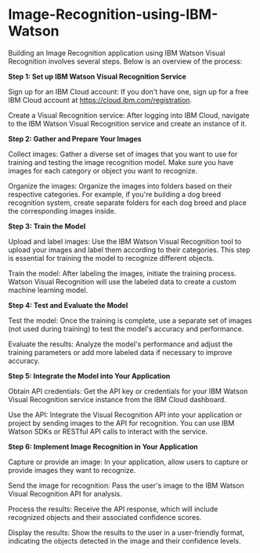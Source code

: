 # Image-Recognition-using-IBM-Watson

Building an Image Recognition application using IBM Watson Visual Recognition involves several steps. Below is an overview of the process:

**Step 1: Set up IBM Watson Visual Recognition Service**

Sign up for an IBM Cloud account: If you don't have one, sign up for a free IBM Cloud account at https://cloud.ibm.com/registration.

Create a Visual Recognition service: After logging into IBM Cloud, navigate to the IBM Watson Visual Recognition service and create an instance of it.

**Step 2: Gather and Prepare Your Images**

Collect images: Gather a diverse set of images that you want to use for training and testing the image recognition model. Make sure you have images for each category or object you want to recognize.

Organize the images: Organize the images into folders based on their respective categories. For example, if you're building a dog breed recognition system, create separate folders for each dog breed and place the corresponding images inside.

**Step 3: Train the Model**

Upload and label images: Use the IBM Watson Visual Recognition tool to upload your images and label them according to their categories. This step is essential for training the model to recognize different objects.

Train the model: After labeling the images, initiate the training process. Watson Visual Recognition will use the labeled data to create a custom machine learning model.

**Step 4: Test and Evaluate the Model**

Test the model: Once the training is complete, use a separate set of images (not used during training) to test the model's accuracy and performance.

Evaluate the results: Analyze the model's performance and adjust the training parameters or add more labeled data if necessary to improve accuracy.

**Step 5: Integrate the Model into Your Application**

Obtain API credentials: Get the API key or credentials for your IBM Watson Visual Recognition service instance from the IBM Cloud dashboard.

Use the API: Integrate the Visual Recognition API into your application or project by sending images to the API for recognition. You can use IBM Watson SDKs or RESTful API calls to interact with the service.

**Step 6: Implement Image Recognition in Your Application**

Capture or provide an image: In your application, allow users to capture or provide images they want to recognize.

Send the image for recognition: Pass the user's image to the IBM Watson Visual Recognition API for analysis.

Process the results: Receive the API response, which will include recognized objects and their associated confidence scores.

Display the results: Show the results to the user in a user-friendly format, indicating the objects detected in the image and their confidence levels.
